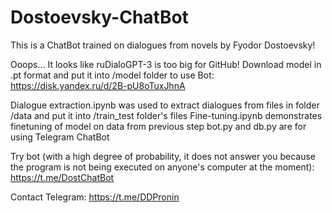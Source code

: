 # Dostoevsky-ChatBot
 This is a ChatBot trained on dialogues from novels by Fyodor Dostoevsky!

 Ooops... It looks like ruDialoGPT-3 is too big for GitHub! Download model in .pt format and put it into /model folder to use Bot: \
 https://disk.yandex.ru/d/2B-pU8oTuxJhnA

Dialogue extraction.ipynb was used to extract dialogues from files in folder /data and put it into /train_test folder's files
Fine-tuning.ipynb demonstrates finetuning of model on data from previous step
bot.py and db.py are for using Telegram ChatBot

Try bot (with a high degree of probability, it does not answer you because the program is not being executed on anyone's computer at the moment): https://t.me/DostChatBot

Contact
Telegram: https://t.me/DDPronin
